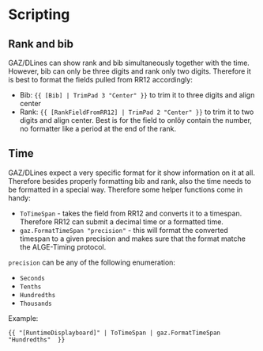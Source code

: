 ﻿# Scripting

## Rank and bib

GAZ/DLines can show rank and bib simultaneously together with the time. However, bib can only be three digits and rank only two digits. Therefore it is best to format the fields pulled from RR12 accordingly: 

* Bib: `{{ [Bib] | TrimPad 3 "Center" }}` to trim it to three digits and align center
* Rank: `{{ [RankFieldFromRR12] | TrimPad 2 "Center" }}` to trim it to two digits and align center. Best is for the field to onlöy contain the number, no formatter like a period at the end of the rank.

## Time

GAZ/DLines expect a very specific format for it show information on it at all. Therefore besides properly formatting bib and rank, also the time needs to be formatted in a special way. Therefore some helper functions come in handy: 

* `ToTimeSpan` - takes the field from RR12 and converts it to a timespan. Therefore RR12 can submit a decimal time or a formatted time.
* `gaz.FormatTimeSpan "precision"` - this will format the converted timespan to a given precision and makes sure that the format matche the ALGE-Timing protocol.

`precision` can be any of the following enumeration: 

* `Seconds`
* `Tenths`
* `Hundredths`
* `Thousands`

Example:

`{{ "[RuntimeDisplayboard]" | ToTimeSpan | gaz.FormatTimeSpan "Hundredths"  }}`
